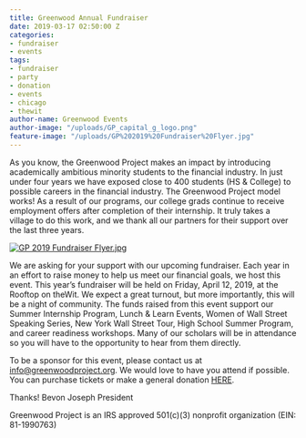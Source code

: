 ```yaml
---
title: Greenwood Annual Fundraiser
date: 2019-03-17 02:50:00 Z
categories:
- fundraiser
- events
tags:
- fundraiser
- party
- donation
- events
- chicago
- thewit
author-name: Greenwood Events
author-image: "/uploads/GP_capital_g_logo.png"
feature-image: "/uploads/GP%202019%20Fundraiser%20Flyer.jpg"
---
```


As you know, the Greenwood Project makes an impact by introducing academically ambitious minority students to the financial industry. In just under four years we have exposed close to 400 students (HS & College) to possible careers in the financial industry. The Greenwood Project model works! As a result of our programs, our college grads continue to receive employment offers after completion of their internship. It truly takes a village to do this work, and we thank all our partners for their support over the last three years.

[![GP 2019 Fundraiser Flyer.jpg](/uploads/GP%202019%20Fundraiser%20Flyer.jpg)](https://greenwoodfundraiser2019.splashthat.com/)
 
We are asking for your support with our upcoming fundraiser. Each year in an effort to raise money to help us meet our financial goals, we host this event. This year’s fundraiser will be held on Friday, April 12, 2019, at the Rooftop on theWit. We expect a great turnout, but more importantly, this will be a night of community. The funds raised from this event support our Summer Internship Program, Lunch & Learn Events, Women of Wall Street Speaking Series, New York Wall Street Tour, High School Summer Program, and career readiness workshops. Many of our scholars will be in attendance so you will have to the opportunity to hear from them directly. 
 
To be a sponsor for this event, please contact us at info@greenwoodproject.org.  We would love to have you attend if possible. You can purchase tickets or make a general donation [HERE](https://greenwoodfundraiser2019.splashthat.com/). 
 
Thanks!
Bevon Joseph
President
 
Greenwood Project is an IRS approved 501(c)(3) nonprofit organization (EIN: 81-1990763)
